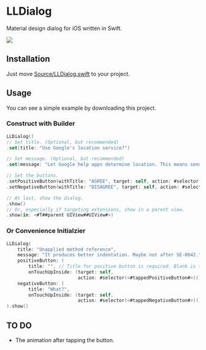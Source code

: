 # LLDialog
Material design dialog for iOS written in Swift.

![](https://cloud.githubusercontent.com/assets/9763162/12781499/b909ede8-caaf-11e5-8dac-d5fce055aec0.png)

## Installation
Just move [Source/LLDialog.swift](Source/LLDialog.swift) to your project.

## Usage
You can see a simple example by downloading this project.

### Construct with Builder

```swift
LLDialog()
// Set title. (Optional, but recommended)
.set(title: "Use Google's location service?")

// Set message. (Optional, but recommended)
.set(message: "Let Google help apps determine location. This means sending anonymous location data to Google, even when no apps are running.")

// Set the buttons.
.setPositiveButton(withTitle: "AGREE", target: self, action: #selector(<#tappedPositiveButton#>))
.setNegativeButton(withTitle: "DISAGREE", target: self, action: #selector(<#tappedNegativeButton#>))

// At last, show the dialog.
.show()
// Or, especially if targeting extensions, show in a parent view.
.show(in: <#T##parent UIView##UIView#>)
```

### Or Convenience Initialzier

```swift
LLDialog(
    title: "Unapplied method reference",
    message: "It produces better indentation. Maybe not after SE-0042.",
    positiveButton: (
        title: "", // Title for positive button is required. Blank is the same as "OK".
        onTouchUpInside: (target: self,
                          action: #selector(<#tappedPositiveButton#>))),
    negativeButton: (
        title: "What?",
        onTouchUpInside: (target: self,
                          action: #selector(<#tappedNegativeButton#>)))
).show()
```

## TO DO
* The animation after tapping the button.
